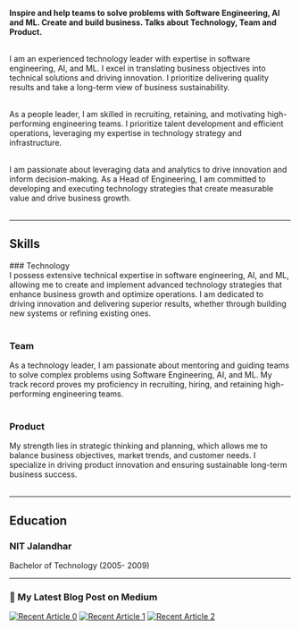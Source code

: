 
<b>Inspire and help teams to solve problems with Software Engineering, AI and ML. Create and build business. Talks about Technology, Team and  Product.</b><br><br>

I am an experienced technology leader with expertise in software engineering, AI, and ML. I excel in translating business objectives into technical solutions and driving innovation. I prioritize delivering quality results and take a long-term view of business sustainability.<br><br>

As a people leader, I am skilled in recruiting, retaining, and motivating high-performing engineering teams. I prioritize talent development and efficient operations, leveraging my expertise in technology strategy and infrastructure.<br><br>

I am passionate about leveraging data and analytics to drive innovation and inform decision-making. As a Head of Engineering, I am committed to developing and executing technology strategies that create measurable value and drive business growth.<br><br>

---

## Skills

<p align="left">
### Technology<br>
I possess extensive technical expertise in software engineering, AI, and ML, allowing me to create and implement advanced technology strategies that enhance business growth and optimize operations. I am dedicated to driving innovation and delivering superior results, whether through building new systems or refining existing ones.<br><br>

### Team<br>
As a technology leader, I am passionate about mentoring and guiding teams to solve complex problems using Software Engineering, AI, and ML. My track record proves my proficiency in recruiting, hiring, and retaining high-performing engineering teams.<br><br>

### Product<br>
My strength lies in strategic thinking and planning, which allows me to balance business objectives, market trends, and customer needs. I specialize in driving product innovation and ensuring sustainable long-term business success.<br><br>

</p>

---

## Education

### **NIT Jalandhar**
 Bachelor of Technology (2005- 2009)


---

### 📝 My Latest Blog Post on Medium
<a target="_blank" href="https://github-readme-medium-recent-article.vercel.app/medium/@thinklikeacto/0"><img src="https://github-readme-medium-recent-article.vercel.app/medium/@thinklikeacto/0" alt="Recent Article 0"></a>
<a target="_blank" href="https://github-readme-medium-recent-article.vercel.app/medium/@thinklikeacto/1"><img src="https://github-readme-medium-recent-article.vercel.app/medium/@thinklikeacto/1" alt="Recent Article 1"></a>
<a target="_blank" href="https://github-readme-medium-recent-article.vercel.app/medium/@thinklikeacto/2"><img src="https://github-readme-medium-recent-article.vercel.app/medium/@thinklikeacto/2" alt="Recent Article 2"></a> <br>

